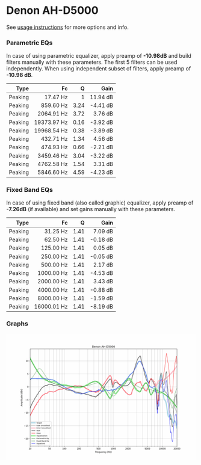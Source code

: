 # Denon AH-D5000
See [usage instructions](https://github.com/jaakkopasanen/AutoEq#usage) for more options and info.

### Parametric EQs
In case of using parametric equalizer, apply preamp of **-10.98dB** and build filters manually
with these parameters. The first 5 filters can be used independently.
When using independent subset of filters, apply preamp of **-10.98 dB**.

| Type    | Fc          |    Q | Gain     |
|--------:|------------:|-----:|---------:|
| Peaking | 17.47 Hz    | 1    | 11.94 dB |
| Peaking | 859.60 Hz   | 3.24 | -4.41 dB |
| Peaking | 2064.91 Hz  | 3.72 | 3.76 dB  |
| Peaking | 19373.97 Hz | 0.16 | -3.92 dB |
| Peaking | 19968.54 Hz | 0.38 | -3.89 dB |
| Peaking | 432.71 Hz   | 1.34 | 4.56 dB  |
| Peaking | 474.93 Hz   | 0.66 | -2.21 dB |
| Peaking | 3459.46 Hz  | 3.04 | -3.22 dB |
| Peaking | 4762.58 Hz  | 1.54 | 3.31 dB  |
| Peaking | 5846.60 Hz  | 4.59 | -4.23 dB |

### Fixed Band EQs
In case of using fixed band (also called graphic) equalizer, apply preamp of **-7.26dB**
(if available) and set gains manually with these parameters.

| Type    | Fc          |    Q | Gain     |
|--------:|------------:|-----:|---------:|
| Peaking | 31.25 Hz    | 1.41 | 7.09 dB  |
| Peaking | 62.50 Hz    | 1.41 | -0.18 dB |
| Peaking | 125.00 Hz   | 1.41 | 0.05 dB  |
| Peaking | 250.00 Hz   | 1.41 | -0.05 dB |
| Peaking | 500.00 Hz   | 1.41 | 2.17 dB  |
| Peaking | 1000.00 Hz  | 1.41 | -4.53 dB |
| Peaking | 2000.00 Hz  | 1.41 | 3.43 dB  |
| Peaking | 4000.00 Hz  | 1.41 | -0.88 dB |
| Peaking | 8000.00 Hz  | 1.41 | -1.59 dB |
| Peaking | 16000.01 Hz | 1.41 | -8.19 dB |

### Graphs
![](./Denon%20AH-D5000.png)